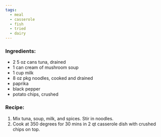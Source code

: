 ```yaml
---
tags:
  - meal
  - casserole
  - fish
  - tried
  - dairy
---
```

### Ingredients:
- 2 5 oz cans tuna, drained
- 1 can cream of mushroom soup
- 1 cup milk
- 8 oz pkg noodles, cooked and drained
- paprika
- black pepper
- potato chips, crushed

### Recipe:
1. Mix tuna, soup, milk, and spices. Stir in noodles.
2. Cook at 350 degrees for 30 mins in 2 qt casserole dish with crushed chips on top.